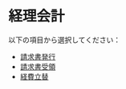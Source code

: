# 経理会計

以下の項目から選択してください：

- [請求書発行](seikyusho-hakko.md)
- [請求書受領](seikyusho-juryo.md)
- [経費立替](keihi-tatekae.md)
